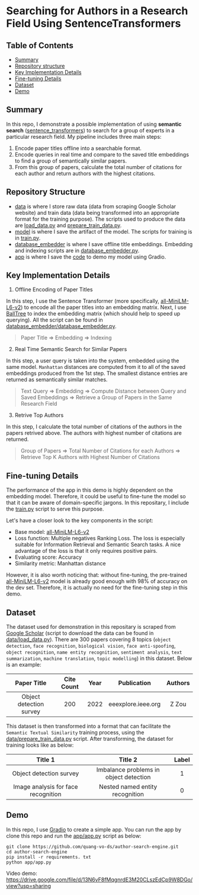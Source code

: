 # Searching for Authors in a Research Field Using SentenceTransformers

## Table of Contents
 - [Summary](#summary)
 - [Repository structure](#repository-structure)
 - [Key Implementation Details](#key-implementation-details)
 - [Fine-tuning Details](#fine-tuning-details)
 - [Dataset](#dataset)
 - [Demo](#demo)

## Summary

 In this repo, I demonstrate a possible implementation of using **semantic search** ([sentence_transformers](https://sbert.net/)) to search for a group of experts in a particular research field. My pipeline includes three main steps:

   1. Encode paper titles offline into a searchable format.
   2. Encode queries in real time and compare to the saved title embeddings to find a group of semantically similar papers.
   3. From this group of papers, calculate the total number of citations for each author and return authors with the highest citations.

## Repository Structure

* [data](./data/) is where I store raw data (data from scraping Google Scholar website) and train data (data being transformed into an appropriate format for the training purpose). The scripts used to produce the data are [load_data.py](./data/load_data.py) and [prepare_train_data.py](./data/prepare_train_data.py).
* [model](./model/) is where I save the artifact of the model. The scripts for training is in [train.py](./model/train.py).
* [database_embedder](./database_embedder/) is where I save offline title embeddings. Embedding and indexing scripts are in [database_embedder.py](./database_embedder/database_embedder.py).
* [app](./app/) is where I save the [code](./app/app.py) to demo my model using Gradio.

## Key Implementation Details
1. Offline Encoding of Paper Titles

In this step, I use the Sentence Transformer (more specifically, [all-MiniLM-L6-v2](https://huggingface.co/sentence-transformers/all-MiniLM-L6-v2)) to encode all the paper titles into an embedding matrix. Next, I use [BallTree](https://scikit-learn.org/stable/modules/generated/sklearn.neighbors.BallTree.html) to index the embedding matrix (which should help to speed up querying). All the script can be found in [database_embedder/database_embedder.py](./database_embedder/database_embedder.py).

> Paper Title => Embedding => Indexing

2. Real Time Semantic Search for Similar Papers

In this step, a user query is taken into the system, embedded using the same model. `Manhattan` distances are computed from it to all of the saved embeddings produced from the 1st step.  The smallest distance entries are returned as semantically similar matches.

> Text Query => Embedding => Compute Distance between Query and Saved Embeddings => Retrieve a Group of Papers in the Same Research Field

3. Retrive Top Authors

In this step, I calculate the total number of citations of the authors in the papers retrived above. The authors with highest number of citations are returned.

> Group of Papers => Total Number of Citations for each Authors => Retrieve Top K Authors with Highest Number of Citations

## Fine-tuning Details
The performance of the app in this demo is highly dependent on the embedding model. Therefore, it could be useful to fine-tune the model so that it can be aware of domain-specific jargons. In this repositary, I include the [train.py](./model/train.py) script to serve this purpose.

Let's have a closer look to the key components in the script:
- Base model: [all-MiniLM-L6-v2](https://huggingface.co/sentence-transformers/all-MiniLM-L6-v2)
- Loss function: Multiple negatives Ranking Loss. The loss is especially suitable for Information Retrieval and Semantic Search tasks. A nice advantage of the loss is that it only requires positive pairs.
- Evaluating score: Accuracy
- Similarity metric: Manhattan distance

However, it is also worth noticing that: without fine-tuning, the pre-trained [all-MiniLM-L6-v2](https://huggingface.co/sentence-transformers/all-MiniLM-L6-v2) model is already good enough with 98% of accuracy on the dev set. Therefore, it is actually no need for the fine-tuning step in this demo. 


## Dataset

The dataset used for demonstration in this repositary is scraped from [Google Scholar](https://scholar.google.com/) (script to download the data can be found in [data/load_data.py](./data/load_data.py)). There are 300 papers covering 8 topics (`object detection`, `face recognition`, `biological vision`, `face anti-spoofing`, `object recognition`, `name entity recognition`, `sentiment analysis`, `text summarization`, `machine translation`, `topic modelling`) in this dataset. Below is an example:


| **Paper Title** | **Cite Count** | **Year** | **Publication**   | **Authors** |
| :-------------: | :------------: | :------: |:----------------: | :----------------: |
| Object detection survey| 200   | 2022     | eeexplore.ieee.org| Z Zou |

This dataset is then transformed into a format that can facilitate the `Semantic Textual Similarity` training process, using the [data/prepare_train_data.py](./data/prepare_train_data.py) script. After transforming, the dataset for training looks like as below:

| **Title 1** | **Title 2** | **Label** |
| :---------: | :---------: | :-------: |
| Object detection survey| Imbalance problems in object detection   | 1  |
| Image analysis for face recognition| Nested named entity recognition   | 0 |

## Demo

In this repo, I use [Gradio](https://www.gradio.app/) to create a simple app. You can run the app by clone this repo and run the [app/app.py](./app/app.py) script as below:

```shell
git clone https://github.com/quang-vo-ds/author-search-engine.git
cd author-search-engine
pip install -r requirements. txt
python app/app.py
```
Video demo: https://drive.google.com/file/d/13N6vF8fMqgnrdE3M20CLszEdCp9W8DGo/view?usp=sharing